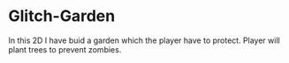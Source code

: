 # Glitch-Garden
In this 2D I have buid a garden which the player have to protect. Player will plant trees to prevent zombies.
